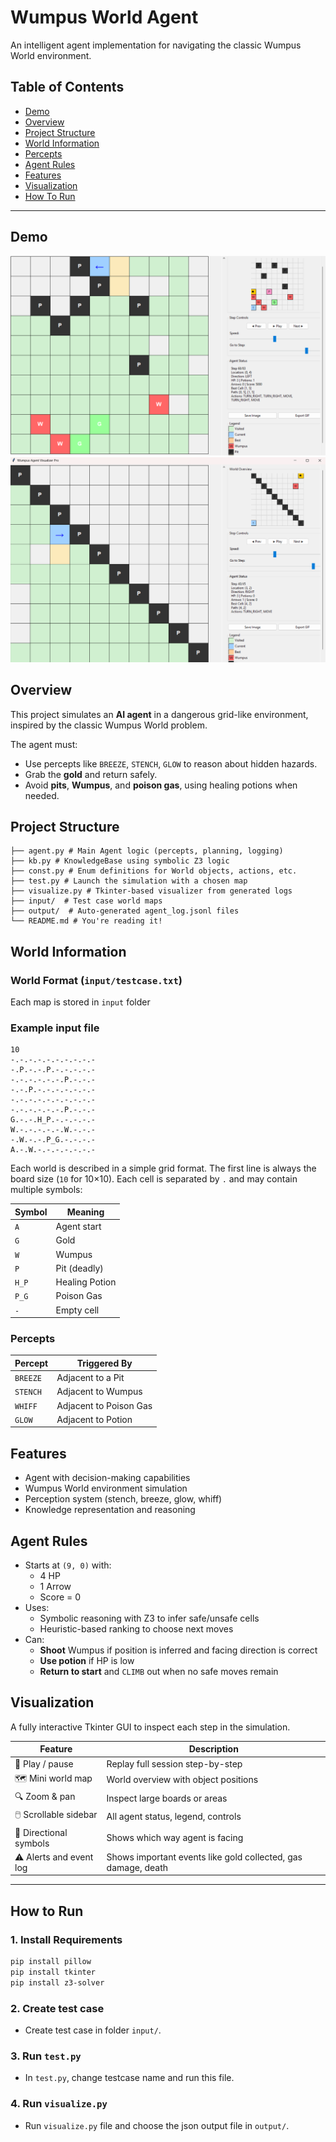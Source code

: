 # Wumpus World Agent

An intelligent agent implementation for navigating the classic Wumpus World environment.

## Table of Contents
- [Demo](#demo)
- [Overview](#overview)
- [Project Structure](#project-structure)
- [World Information](#world-information)
- [Percepts](#percepts)
- [Agent Rules](#agent-rules)
- [Features](#features)
- [Visualization](#visualization)
- [How To Run](#how-to-run)

---

## Demo
![Screenshot1](demo/testcase5.png)
![Screenshot2](demo/testcase7.png)

## Overview
This project simulates an **AI agent** in a dangerous grid-like environment, inspired by the classic Wumpus World problem.

The agent must:
- Use percepts like `BREEZE`, `STENCH`, `GLOW` to reason about hidden hazards.
- Grab the **gold** and return safely.
- Avoid **pits**, **Wumpus**, and **poison gas**, using healing potions when needed.

## Project Structure
``` text
├── agent.py # Main Agent logic (percepts, planning, logging)
├── kb.py # KnowledgeBase using symbolic Z3 logic
├── const.py # Enum definitions for World objects, actions, etc.
├── test.py # Launch the simulation with a chosen map
├── visualize.py # Tkinter-based visualizer from generated logs
├── input/  # Test case world maps
├── output/  # Auto-generated agent_log.jsonl files
└── README.md # You're reading it!
```

## World Information
### World Format (`input/testcase.txt`)
Each map is stored in `input` folder

### Example input file
```text
10
-.-.-.-.-.-.-.-.-.-
-.P.-.-.P.-.-.-.-.-
-.-.-.-.-.-.P.-.-.-
-.-.P.-.-.-.-.-.-.-
-.-.-.-.-.-.-.-.-.-
-.-.-.-.-.-.P.-.-.-
G.-.-.H_P.-.-.-.-.-
W.-.-.-.-.-.W.-.-.-
-.W.-.-.P_G.-.-.-.-
A.-.W.-.-.-.-.-.-.-
```

Each world is described in a simple grid format. The first line is always the board size (`10` for 10×10). Each cell is separated by `.` and may contain multiple symbols:

| Symbol  | Meaning            |
|---------|--------------------|
| `A`     | Agent start        |
| `G`     | Gold               |
| `W`     | Wumpus             |
| `P`     | Pit (deadly)       |
| `H_P`   | Healing Potion     |
| `P_G`   | Poison Gas         |
| `-`     | Empty cell         |

### Percepts

| Percept  | Triggered By         |
|----------|----------------------|
| `BREEZE` | Adjacent to a Pit    |
| `STENCH` | Adjacent to Wumpus   |
| `WHIFF`  | Adjacent to Poison Gas |
| `GLOW`   | Adjacent to Potion   |

## Features
- Agent with decision-making capabilities
- Wumpus World environment simulation
- Perception system (stench, breeze, glow, whiff)
- Knowledge representation and reasoning

## Agent Rules
- Starts at `(9, 0)` with:
  - 4 HP
  - 1 Arrow
  - Score = 0
- Uses:
  - Symbolic reasoning with Z3 to infer safe/unsafe cells
  - Heuristic-based ranking to choose next moves
- Can:
  - **Shoot** Wumpus if position is inferred and facing direction is correct
  - **Use potion** if HP is low
  - **Return to start** and `CLIMB` out when no safe moves remain

## Visualization

A fully interactive Tkinter GUI to inspect each step in the simulation.

| Feature                        | Description |
|-------------------------------|-------------|
| 🔁 Play / pause               | Replay full session step-by-step
| 🗺️ Mini world map             | World overview with object positions
| 🔍 Zoom & pan                | Inspect large boards or areas
| 🖱️ Scrollable sidebar        | All agent status, legend, controls
| 🧭 Directional symbols        | Shows which way agent is facing
| ⚠️ Alerts and event log      | Shows important events like gold collected, gas damage, death

---

## How to Run

### 1. Install Requirements

```bash
pip install pillow
pip install tkinter
pip install z3-solver
```

### 2. Create test case
- Create test case in folder `input/`.

### 3. Run `test.py`
- In `test.py`, change testcase name and run this file.

### 4. Run `visualize.py`
- Run `visualize.py` file and choose the json output file in `output/`.
